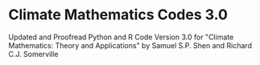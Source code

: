 # Climate Mathematics Codes 3.0
Updated and Proofread Python and R Code Version 3.0 for "Climate Mathematics: Theory and Applications" by Samuel S.P. Shen and Richard C.J. Somerville
